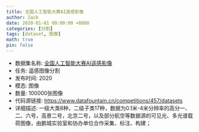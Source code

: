 ```yaml
---
title: 全国人工智能大赛AI遥感影像
author: Zack
date: 2020-01-01 00:00:00 +0800
categories: [分割]
tags: [dataset, 图像]
math: true
pin: false
---
```

- 数据集名称: [全国人工智能大赛AI遥感影像](https://www.datafountain.cn/competitions/457/datasets)
- 任务: 遥感图像分割
- 发布时间: 2020
- 模态: 图像
- 数量: 100000张图像
- 代码源链接: https://www.datafountain.cn/competitions/457/datasets
- 详细描述: 一级大类8种，二级子类17种，数据为0.1米-4米分辨率的高分一、二、六号，高景二号，北京二号，以及部分航空等数据源的可见光、多光谱载荷图像，由鹏城实验室和协办单位合作采集、标注、构建；
